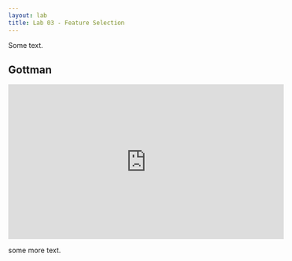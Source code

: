 ```yaml
---
layout: lab
title: Lab 03 - Feature Selection 
---
```



Some text.

## Gottman

<iframe width="560" height="315" src="https://www.youtube.com/embed/625t8Rr9o6o" frameborder="0" allow="accelerometer; autoplay; encrypted-media; gyroscope; picture-in-picture" allowfullscreen></iframe>

some more text.
